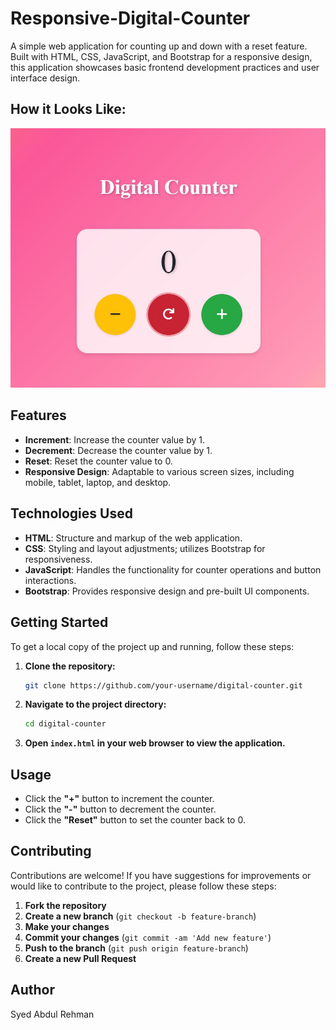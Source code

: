 # Responsive-Digital-Counter
A simple web application for counting up and down with a reset feature. Built with HTML, CSS, JavaScript, and Bootstrap for a responsive design, this application showcases basic frontend development practices and user interface design.
## How it Looks Like:

![Digital Counter View](Image.JPG)

## Features

- **Increment**: Increase the counter value by 1.
- **Decrement**: Decrease the counter value by 1.
- **Reset**: Reset the counter value to 0.
- **Responsive Design**: Adaptable to various screen sizes, including mobile, tablet, laptop, and desktop.

## Technologies Used

- **HTML**: Structure and markup of the web application.
- **CSS**: Styling and layout adjustments; utilizes Bootstrap for responsiveness.
- **JavaScript**: Handles the functionality for counter operations and button interactions.
- **Bootstrap**: Provides responsive design and pre-built UI components.

## Getting Started

To get a local copy of the project up and running, follow these steps:

1. **Clone the repository:**

    ```bash
    git clone https://github.com/your-username/digital-counter.git
    ```

2. **Navigate to the project directory:**

    ```bash
    cd digital-counter
    ```

3. **Open `index.html` in your web browser to view the application.**

## Usage

- Click the **"+"** button to increment the counter.
- Click the **"-"** button to decrement the counter.
- Click the **"Reset"** button to set the counter back to 0.

## Contributing

Contributions are welcome! If you have suggestions for improvements or would like to contribute to the project, please follow these steps:

1. **Fork the repository**
2. **Create a new branch** (`git checkout -b feature-branch`)
3. **Make your changes**
4. **Commit your changes** (`git commit -am 'Add new feature'`)
5. **Push to the branch** (`git push origin feature-branch`)
6. **Create a new Pull Request**

## Author

Syed Abdul Rehman
